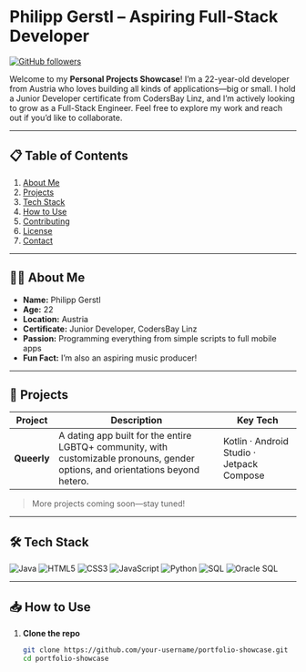 # Philipp Gerstl – Aspiring Full-Stack Developer

[![GitHub followers](https://img.shields.io/github/followers/your-username?label=Follow&style=social)](https://github.com/your-username)

Welcome to my **Personal Projects Showcase**! I’m a 22-year-old developer from Austria who loves building all kinds of applications—big or small. I hold a Junior Developer certificate from CodersBay Linz, and I’m actively looking to grow as a Full-Stack Engineer. Feel free to explore my work and reach out if you’d like to collaborate.

---

## 📋 Table of Contents

1. [About Me](#about-me)  
2. [Projects](#projects)  
3. [Tech Stack](#tech-stack)  
4. [How to Use](#how-to-use)  
5. [Contributing](#contributing)  
6. [License](#license)  
7. [Contact](#contact)

---

## 🙋‍♂️ About Me

- **Name:** Philipp Gerstl  
- **Age:** 22  
- **Location:** Austria  
- **Certificate:** Junior Developer, CodersBay Linz  
- **Passion:** Programming everything from simple scripts to full mobile apps  
- **Fun Fact:** I’m also an aspiring music producer!

---

## 🚀 Projects

| Project  | Description                                                                                                                                                         | Key Tech                    |
|----------|---------------------------------------------------------------------------------------------------------------------------------------------------------------------|-----------------------------|
| **Queerly** | A dating app built for the entire LGBTQ+ community, with customizable pronouns, gender options, and orientations beyond hetero.                                     | Kotlin · Android Studio · Jetpack Compose |

> More projects coming soon—stay tuned!

---

## 🛠️ Tech Stack

<p>
  <img alt="Java" src="https://img.shields.io/badge/Java-17-blue?logo=java" />
  <img alt="HTML5" src="https://img.shields.io/badge/HTML5-orange?logo=html5" />
  <img alt="CSS3" src="https://img.shields.io/badge/CSS3-blue?logo=css3" />
  <img alt="JavaScript" src="https://img.shields.io/badge/JavaScript-ES6-yellow?logo=javascript" />
  <img alt="Python" src="https://img.shields.io/badge/Python-3.x-green?logo=python" />
  <img alt="SQL" src="https://img.shields.io/badge/SQL-standard-blue?logo=postgresql" />
  <img alt="Oracle SQL" src="https://img.shields.io/badge/OracleSQL-12c-red?logo=oracle" />
</p>

---

## 📥 How to Use

1. **Clone the repo**  
   ```bash
   git clone https://github.com/your-username/portfolio-showcase.git
   cd portfolio-showcase
